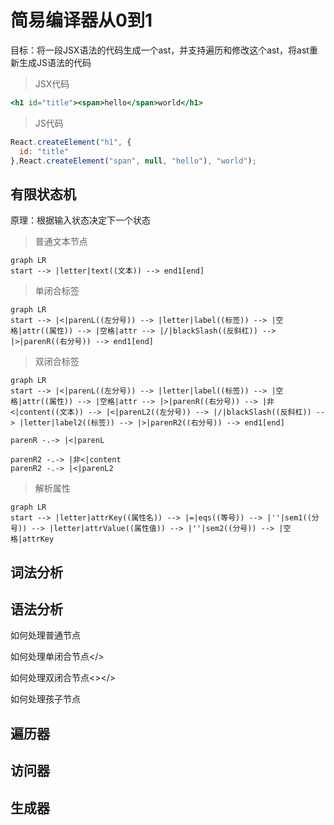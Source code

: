 # 简易编译器从0到1

目标：将一段JSX语法的代码生成一个ast，并支持遍历和修改这个ast，将ast重新生成JS语法的代码

> JSX代码

```jsx
<h1 id="title"><span>hello</span>world</h1>
```
> JS代码

```js
React.createElement("h1", {
  id: "title"
},React.createElement("span", null, "hello"), "world");
```
## 有限状态机

原理：根据输入状态决定下一个状态

> 普通文本节点

```mermaid
graph LR
start --> |letter|text((文本)) --> end1[end]
```

> 单闭合标签

```mermaid
graph LR
start --> |<|parenL((左分号)) --> |letter|label((标签)) --> |空格|attr((属性)) --> |空格|attr --> |/|blackSlash((反斜杠)) --> |>|parenR((右分号)) --> end1[end]
```

> 双闭合标签

```mermaid
graph LR
start --> |<|parenL((左分号)) --> |letter|label((标签)) --> |空格|attr((属性)) --> |空格|attr --> |>|parenR((右分号)) --> |非<|content((文本)) --> |<|parenL2((左分号)) --> |/|blackSlash((反斜杠)) --> |letter|label2((标签)) --> |>|parenR2((右分号)) --> end1[end]

parenR -.-> |<|parenL

parenR2 -.-> |非<|content
parenR2 -.-> |<|parenL2
```

> 解析属性

```mermaid
graph LR
start --> |letter|attrKey((属性名)) --> |=|eqs((等号)) --> |''|sem1((分号)) --> |letter|attrValue((属性值)) --> |''|sem2((分号)) --> |空格|attrKey
```

## 词法分析

## 语法分析

如何处理普通节点

如何处理单闭合节点</>

如何处理双闭合节点<></>

如何处理孩子节点

## 遍历器

## 访问器

## 生成器